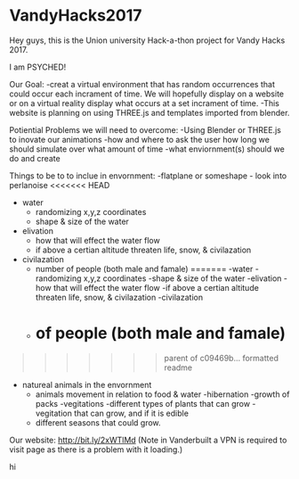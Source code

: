 # VandyHacks2017

Hey guys,
  this is the Union university Hack-a-thon project for Vandy Hacks 2017. 

I am PSYCHED!

Our Goal:
-creat a virtual environment that has random occurrences that could occur each incrament of time. We will hopefully display on a website      or on a virtual reality display what occurs at a set incrament of time. 
-This website is planning on using THREE.js and templates imported from blender. 


Potiential Problems we will need to overcome:
  -Using Blender or THREE.js to inovate our animations
  -how and where to ask the user how long we should simulate over what amount of time
  -what enviornment(s) should we do and create
  
  
  
Things to be to to inclue in envornment: 
  -flatplane or someshape 
    - look into perlanoise
<<<<<<< HEAD
  - water
    - randomizing x,y,z coordinates
    - shape & size of the water
  - elivation
    - how that will effect the water flow
    - if above a certian altitude threaten life, snow, & civilazation
  - civilazation
    - number of people (both male and famale)
=======
  -water
    -randomizing x,y,z coordinates
    -shape & size of the water
  -elivation
    -how that will effect the water flow
    -if above a certian altitude threaten life, snow, & civilazation
  -civilazation
    - # of people (both male and famale)
>>>>>>> parent of c09469b... formatted readme
  - natureal animals in the envornment
    - animals movement in relation to food & water
    -hibernation
    -growth of packs
  -vegitations
    -different types of plants that can grow
    -vegitation that can grow, and if it is edible
    - different seasons that could grow. 

Our website: 
http://bit.ly/2xWTlMd
(Note in Vanderbuilt a VPN is required to visit page as there is a problem with it loading.)

hi